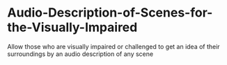 # Audio-Description-of-Scenes-for-the-Visually-Impaired
Allow those who are visually impaired or challenged to get an idea of their surroundings by an audio description of any scene

